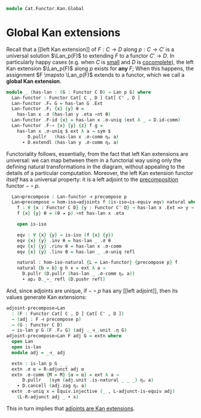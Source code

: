 <!--
```agda
open import Cat.Functor.Adjoint.Hom
open import Cat.Instances.Functor
open import Cat.Instances.Product
open import Cat.Functor.Kan.Base
open import Cat.Functor.Adjoint
open import Cat.Functor.Compose
open import Cat.Prelude

import Cat.Reasoning

open Functor
open _=>_
open Lan
```
-->

```agda
module Cat.Functor.Kan.Global
```

<!--
```agda
  {o ℓ o' ℓ' o'' ℓ''}
  {C : Precategory o ℓ}
  {C' : Precategory o' ℓ'}
  {D : Precategory o'' ℓ''}
  (p : Functor C C')
  where
```
-->

# Global Kan extensions

Recall that a [[left Kan extension]] of $F : C \to D$ along $p : C \to C'$
is a universal solution $\Lan_p(F)$ to extending $F$ to a functor $C'
\to D$. In particularly happy cases (e.g. when $C$ is [small] and $D$ is
[cocomplete]), the left Kan extension $\Lan_p(F)$ along $p$ exists for
**any** $F$; When this happens, the assignment $F \mapsto \Lan_p(F)$
extends to a functor, which we call a **global Kan extension**.

[small]: 1Lab.intro.html#universes-and-size-issues
[cocomplete]: Cat.Diagram.Colimit.Base.html#cocompleteness

<!--
```agda
private
  module D = Cat.Reasoning D
  module C = Cat.Reasoning C
  module C' = Cat.Reasoning C'
```
-->

```agda
module _ (has-lan : (G : Functor C D) → Lan p G) where
  Lan-functor : Functor Cat[ C , D ] Cat[ C' , D ]
  Lan-functor .F₀ G = has-lan G .Ext
  Lan-functor .F₁ {x} {y} θ =
    has-lan x .σ (has-lan y .eta ∘nt θ)
  Lan-functor .F-id {x} = has-lan x .σ-uniq (ext λ _ → D.id-comm)
  Lan-functor .F-∘ {x} {y} {z} f g =
    has-lan x .σ-uniq $ ext λ a → sym $
        D.pullr   (has-lan x .σ-comm ηₚ a)
      ∙ D.extendl (has-lan y .σ-comm ηₚ a)
```

Functoriality follows, essentially, from the fact that left Kan
extensions are universal: we can map between them in a functorial way
using only the defining natural transformations in the diagram, without
appealing to the details of a particular computation. Moreover, the left
Kan extension functor _itself_ has a universal property: it is a left
adjoint to the [precomposition] functor $- \circ p$.

[precomposition]: Cat.Functor.Compose.html

```agda
  Lan⊣precompose : Lan-functor ⊣ precompose p
  Lan⊣precompose = hom-iso→adjoints f (is-iso→is-equiv eqv) natural where
    f : ∀ {x : Functor C D} {y : Functor C' D} → has-lan x .Ext => y → x => y F∘ p
    f {x} {y} θ = (θ ◂ p) ∘nt has-lan x .eta

    open is-iso

    eqv : ∀ {x} {y} → is-iso (f {x} {y})
    eqv {x} {y} .inv θ = has-lan _ .σ θ
    eqv {x} {y} .rinv θ = has-lan x .σ-comm
    eqv {x} {y} .linv θ = has-lan _ .σ-uniq refl

    natural : hom-iso-natural {L = Lan-functor} {precompose p} f
    natural {b = b} g h x = ext λ a →
      D.pullr (D.pullr (has-lan _ .σ-comm ηₚ a))
      ∙ ap₂ D._∘_ refl (D.pushr refl)
```

And, since adjoints are unique, if $- \circ p$ has any [[left adjoint]],
then its values generate Kan extensions:

```agda
adjoint-precompose→Lan
  : (F : Functor Cat[ C , D ] Cat[ C' , D ])
  → (adj : F ⊣ precompose p)
  → (G : Functor C D)
  → is-lan p G (F .F₀ G) (adj ._⊣_.unit .η G)
adjoint-precompose→Lan F adj G = extn where
  open Lan
  open is-lan
  module adj = _⊣_ adj

  extn : is-lan p G _ _
  extn .σ α = R-adjunct adj α
  extn .σ-comm {M = M} {α = α} = ext λ a →
      D.pullr   (sym (adj.unit .is-natural _ _ _) ηₚ a)
    ∙ D.cancell (adj.zag ηₚ a)
  extn .σ-uniq x = Equiv.injective (_ , L-adjunct-is-equiv adj)
    (L-R-adjunct adj _ ∙ x)
```

This in turn implies that [adjoints are Kan extensions].

[adjoints are Kan extensions]: Cat.Functor.Kan.Adjoint.html
